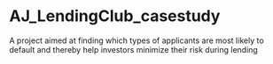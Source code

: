 # AJ_LendingClub_casestudy
A project aimed at finding which types of applicants are most likely to default and thereby help investors minimize their risk during lending

